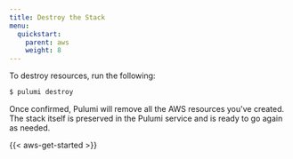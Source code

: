 ```yaml
---
title: Destroy the Stack
menu:
  quickstart:
    parent: aws
    weight: 8
---
```


To destroy resources, run the following:

```bash
$ pulumi destroy
```

Once confirmed, Pulumi will remove all the AWS resources you've created. The stack itself is preserved in the Pulumi service and is ready to go again as needed.


{{< aws-get-started >}}
